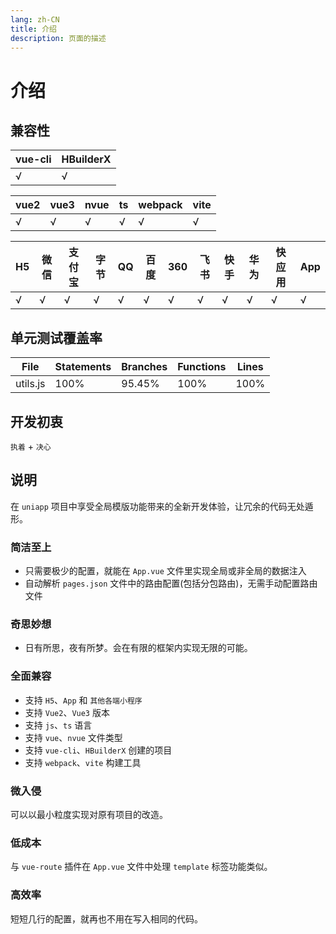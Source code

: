 ```yaml
---
lang: zh-CN
title: 介绍
description: 页面的描述
---
```


# 介绍

## 兼容性

| vue-cli | HBuilderX |
| ------- | --------- |
| √       | √         |

| vue2 | vue3 | nvue | ts  | webpack | vite |
| ---- | ---- | ---- | --- | ------- | ---- |
| √    | √    | √    | √   | √       | √    |

| H5  | 微信 | 支付宝 | 字节 | QQ  | 百度 | 360 | 飞书 | 快手 | 华为 | 快应用 | App |
| --- | ---- | ------ | ---- | --- | ---- | --- | ---- | ---- | ---- | ------ | --- |
| √   | √    | √      | √    | √   | √    | √   | √    | √    | √    | √      | √   |

## 单元测试覆盖率

| File     | Statements | Branches | Functions | Lines |
| -------- | ---------- | -------- | --------- | ----- |
| utils.js | 100%       | 95.45%   | 100%      | 100%  |

## 开发初衷

`执着` + `决心`

## 说明

在 `uniapp` 项目中享受全局模版功能带来的全新开发体验，让冗余的代码无处遁形。

### 简洁至上

-   只需要极少的配置，就能在 `App.vue` 文件里实现全局或非全局的数据注入
-   自动解析 `pages.json` 文件中的路由配置(包括分包路由)，无需手动配置路由文件

### 奇思妙想

-   日有所思，夜有所梦。会在有限的框架内实现无限的可能。

### 全面兼容

-   支持 `H5`、`App` 和 `其他各端小程序`
-   支持 `Vue2`、`Vue3` 版本
-   支持 `js`、`ts` 语言
-   支持 `vue`、`nvue` 文件类型
-   支持 `vue-cli`、`HBuilderX` 创建的项目
-   支持 `webpack`、`vite` 构建工具

### 微入侵

可以以最小粒度实现对原有项目的改造。

### 低成本

与 `vue-route` 插件在 `App.vue` 文件中处理 `template` 标签功能类似。

### 高效率

短短几行的配置，就再也不用在写入相同的代码。
